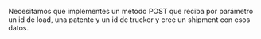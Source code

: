 Necesitamos que implementes un método POST que reciba por parámetro un id de load, una patente y un id de trucker y cree un shipment con esos datos.
